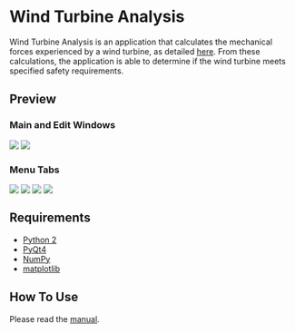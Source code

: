 Wind Turbine Analysis
=======
Wind Turbine Analysis is an application that calculates the mechanical forces experienced by a wind turbine, as detailed [here](https://github.com/1Paint/Wind-Turbine-Analysis/blob/master/documentation/tubine_details.pdf). From these calculations, the application is able to determine if the wind turbine meets specified safety requirements.

Preview
-------

### Main and Edit Windows

<img src="http://i.imgur.com/zCkjmgf.png">
<img src="http://i.imgur.com/UJnDboS.png">

### Menu Tabs
<img align="top" src="http://i.imgur.com/46hX3Bp.png">
<img align="top" src="http://i.imgur.com/CmDmRUK.png">
<img align="top" src="http://i.imgur.com/3wV8P4f.png">
<img align="top" src="http://i.imgur.com/jfxwcIY.png">

Requirements
-------
* [Python 2](https://www.python.org/downloads/)
* [PyQt4](https://www.riverbankcomputing.com/software/pyqt/download)
* [NumPy](http://www.scipy.org/scipylib/download.html)
* [matplotlib](http://matplotlib.org/downloads.html)

How To Use
-------
Please read the [manual](https://github.com/1Paint/Wind-Turbine-Analysis/blob/master/documentation/application-usage/app_manual.pdf).
